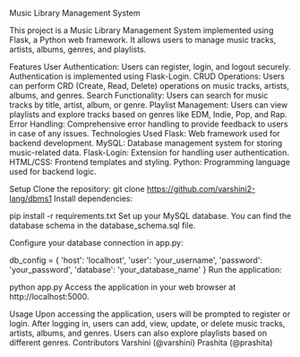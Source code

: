 Music Library Management System


This project is a Music Library Management System implemented using Flask, a Python web framework. It allows users to manage music tracks, artists, albums, genres, and playlists.

Features
User Authentication: Users can register, login, and logout securely. Authentication is implemented using Flask-Login.
CRUD Operations: Users can perform CRD (Create, Read, Delete) operations on music tracks, artists, albums, and genres.
Search Functionality: Users can search for music tracks by title, artist, album, or genre.
Playlist Management: Users can view playlists and explore tracks based on genres like EDM, Indie, Pop, and Rap.
Error Handling: Comprehensive error handling to provide feedback to users in case of any issues.
Technologies Used
Flask: Web framework used for backend development.
MySQL: Database management system for storing music-related data.
Flask-Login: Extension for handling user authentication.
HTML/CSS: Frontend templates and styling.
Python: Programming language used for backend logic.


Setup
Clone the repository:
git clone https://github.com/varshini2-lang/dbms1
Install dependencies:

pip install -r requirements.txt
Set up your MySQL database. You can find the database schema in the database_schema.sql file.

Configure your database connection in app.py:


db_config = {
    'host': 'localhost',
    'user': 'your_username',
    'password': 'your_password',
    'database': 'your_database_name'
}
Run the application:


python app.py
Access the application in your web browser at http://localhost:5000.

Usage
Upon accessing the application, users will be prompted to register or login.
After logging in, users can add, view, update, or delete music tracks, artists, albums, and genres.
Users can also explore playlists based on different genres.
Contributors
Varshini (@varshini)
Prashita (@prashita)
 
